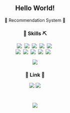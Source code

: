 <h2 align="center"> Hello World! </h2>
<p align="center">
  👀 Recommendation System 👀
</p>
<!--
[![Solved.ac 프로필](http://mazassumnida.wtf/api/v2/generate_badge?boj=ignite05)](https://solved.ac/ignite05)
-->
<h3 align="center"> 🔧 Skills ⛏ </h3>
<p align="center">
  <img src="https://img.shields.io/badge/Python-3766AB?style=flat-square&logo=Python&logoColor=white"/></a>&nbsp
  <img src="https://img.shields.io/badge/Javascript-ffb13b?style=flat-square&logo=javascript&logoColor=white"/></a>&nbsp
  <img src="https://img.shields.io/badge/Java-007396?style=flat-square&logo=Java&logoColor=white"/></a>&nbsp 
  <img src="https://img.shields.io/badge/CSharp-00599C?style=flat-square&logo=CSharp&logoColor=white"/></a>&nbsp 
  <img src="https://img.shields.io/badge/C-A8B9CC?style=flat-square&logo=C&logoColor=white"/></a>&nbsp 
  <br>
  <img src="https://img.shields.io/badge/Django-092E20?style=flat-square&logo=Django&logoColor=white"/></a>&nbsp 
  <img src="https://img.shields.io/badge/Flask-000000?style=flat-square&logo=Flask&logoColor=white"/></a>&nbsp
  <img src="https://img.shields.io/badge/Pytorch-D43311?style=flat-square&logo=Pytorch&logoColor=white"/></a>&nbsp
  <img src="https://img.shields.io/badge/Mysql-E6B91E?style=flat-square&logo=MySql&logoColor=white"/></a>&nbsp 
  <img src="https://img.shields.io/badge/aws-333664?style=flat-square&logo=amazon-aws&logoColor=white"/></a>&nbsp 
</a>&nbsp 
</p>
<p align="center">
<a href="https://github.com/anuraghazra/github-readme-stats">
  <img align="center" src="https://github-readme-stats.vercel.app/api?username=spongebob03&show_icons=true&theme=algolia" />
</a>
</p>
<h3 align="center"> 🔗 Link 🔗 </h3>
<p align="center">
  <a href="https://velog.io/@spongebob03"><img src="https://img.shields.io/badge/Tech%20Blog-11B48A?style=flat-square&logo=Vimeo&logoColor=white&link=https://velog.io/@spongebob03"/></a>
  <a href="https://dev01.notion.site"><img src="https://img.shields.io/badge/Notion-000000?style=flat-square&logo=Notion&logoColor=white&link=https://dev01.notion.site"/></a>
</p>
<br>

<p align="center">
  <a href="https://hits.seeyoufarm.com"><img src="https://hits.seeyoufarm.com/api/count/incr/badge.svg?url=https%3A%2F%2Fgithub.com%2Fspongebob03&count_bg=%23ED6DA3&title_bg=%2386757E&icon=github.svg&icon_color=%23E1DEDE&title=hits&edge_flat=false"/></a>
</p>
